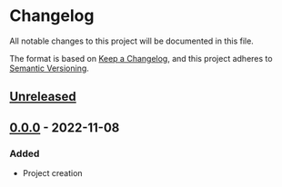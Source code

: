 # Changelog
All notable changes to this project will be documented in this file.

The format is based on [Keep a Changelog](https://keepachangelog.com/en/1.0.0/),
and this project adheres to [Semantic Versioning](https://semver.org/spec/v2.0.0.html).

## [Unreleased]

## [0.0.0] - 2022-11-08
### Added
- Project creation

[Unreleased]: https://github.com/rherwig/recipes-app/compare/0.0.0...HEAD
[0.0.0]: https://github.com/rherwig/recipes-app/releases/tag/0.0.0
